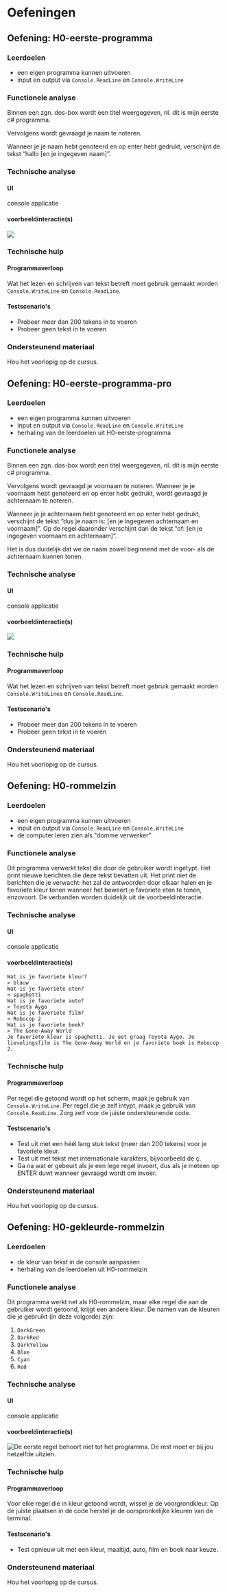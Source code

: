 # Oefeningen

## Oefening: H0-eerste-programma

### Leerdoelen

* een eigen programma kunnen uitvoeren
* input en output via `Console.ReadLine` en `Console.WriteLine`

### Functionele analyse

Binnen een zgn. dos-box wordt een titel weergegeven, nl. dit is mijn eerste c\# programma.

Vervolgens wordt gevraagd je naam te noteren.

Wanneer je je naam hebt genoteerd en op enter hebt gedrukt, verschijnt de tekst “hallo \[en je ingegeven naam\]”.

### Technische analyse

#### UI

console applicatie

#### voorbeeldinteractie\(s\)

![](../../.gitbook/assets/image%20%284%29.png)

### Technische hulp

#### Programmaverloop

Wat het lezen en schrijven van tekst betreft moet gebruik gemaakt worden `Console.WriteLine` en `Console.ReadLine`.

#### Testscenario's

* Probeer meer dan 200 tekens in te voeren
* Probeer geen tekst in te voeren

### Ondersteunend materiaal

Hou het voorlopig op de cursus.

## Oefening: H0-eerste-programma-pro

### Leerdoelen

* een eigen programma kunnen uitvoeren
* input en output via `Console.ReadLine` en `Console.WriteLine`
* herhaling van de leerdoelen uit H0-eerste-programma

### Functionele analyse

Binnen een zgn. dos-box wordt een titel weergegeven, nl. dit is mijn eerste c\# programma.

Vervolgens wordt gevraagd je voornaam te noteren. Wanneer je je voornaam hebt genoteerd en op enter hebt gedrukt, wordt gevraagd je achternaam te noteren.

Wanneer je je achternaam hebt genoteerd en op enter hebt gedrukt, verschijnt de tekst “dus je naam is: \[en je ingegeven achternaam en voornaam\]”. Op de regel daaronder verschijnt dan de tekst “of: \[en je ingegeven voornaam en achternaam\]”.

Het is dus duidelijk dat we de naam zowel beginnend met de voor- als de achternaam kunnen tonen.

### Technische analyse

#### UI

console applicatie

#### voorbeeldinteractie\(s\)

![](../../.gitbook/assets/image%20%288%29.png)

### Technische hulp

#### Programmaverloop

Wat het lezen en schrijven van tekst betreft moet gebruik gemaakt worden `Console.WriteLinea` en `Console.ReadLine`.

#### Testscenario's

* Probeer meer dan 200 tekens in te voeren
* Probeer geen tekst in te voeren

### Ondersteunend materiaal

Hou het voorlopig op de cursus.

## Oefening: H0-rommelzin

### Leerdoelen

* een eigen programma kunnen uitvoeren
* input en output via `Console.ReadLine` en `Console.WriteLine`
* de computer leren zien als "domme verwerker"

### Functionele analyse

Dit programma verwerkt tekst die door de gebruiker wordt ingetypt. Het print nieuwe berichten die deze tekst bevatten uit. Het print niet de berichten die je verwacht: het zal de antwoorden door elkaar halen en je favoriete kleur tonen wanneer het beweert je favoriete eten te tonen, enzovoort. De verbanden worden duidelijk uit de voorbeeldinteractie.

### Technische analyse

#### UI

console applicatie

#### voorbeeldinteractie\(s\)

```text
Wat is je favoriete kleur?
> blauw
Wat is je favoriete eten?
> spaghetti
Wat is je favoriete auto?
> Toyota Aygo
Wat is je favoriete film?
> Robocop 2
Wat is je favoriete boek?
> The Gone-Away World
Je favoriete kleur is spaghetti. Je eet graag Toyota Aygo. Je lievelingsfilm is The Gone-Away World en je favoriete boek is Robocop 2.
```

### Technische hulp

#### Programmaverloop

Per regel die getoond wordt op het scherm, maak je gebruik van `Console.WriteLine`. Per regel die je zelf intypt, maak je gebruik van `Console.ReadLine`. Zorg zelf voor de juiste ondersteunende code.

#### Testscenario's

* Test uit met een héél lang stuk tekst \(meer dan 200 tekens\) voor je favoriete kleur.
* Test uit met tekst met internationale karakters, bijvoorbeeld de ç.
* Ga na wat er gebeurt als je een lege regel invoert, dus als je meteen op ENTER duwt wanneer gevraagd wordt om invoer.

### Ondersteunend materiaal

Hou het voorlopig op de cursus.

## Oefening: H0-gekleurde-rommelzin

### Leerdoelen

* de kleur van tekst in de console aanpassen
* herhaling van de leerdoelen uit H0-rommelzin

### Functionele analyse

Dit programma werkt net als H0-rommelzin, maar elke regel die aan de gebruiker wordt getoond, krijgt een andere kleur. De namen van de kleuren die je gebruikt \(in deze volgorde\) zijn:

1. `DarkGreen`
2. `DarkRed`
3. `DarkYellow`
4. `Blue`
5. `Cyan`
6. `Red`

### Technische analyse

#### UI

console applicatie

#### voorbeeldinteractie\(s\)

![De eerste regel behoort niet tot het programma. De rest moet er bij jou hetzelfde uitzien.](../../.gitbook/assets/gekleurde-rommelzin.png)

### Technische hulp

#### Programmaverloop

Voor elke regel die in kleur getoond wordt, wissel je de voorgrondkleur. Op de juiste plaatsen in de code herstel je de oorspronkelijke kleuren van de terminal.

#### Testscenario's

* Test opnieuw uit met een kleur, maaltijd, auto, film en boek naar keuze.

### Ondersteunend materiaal

Hou het voorlopig op de cursus.

